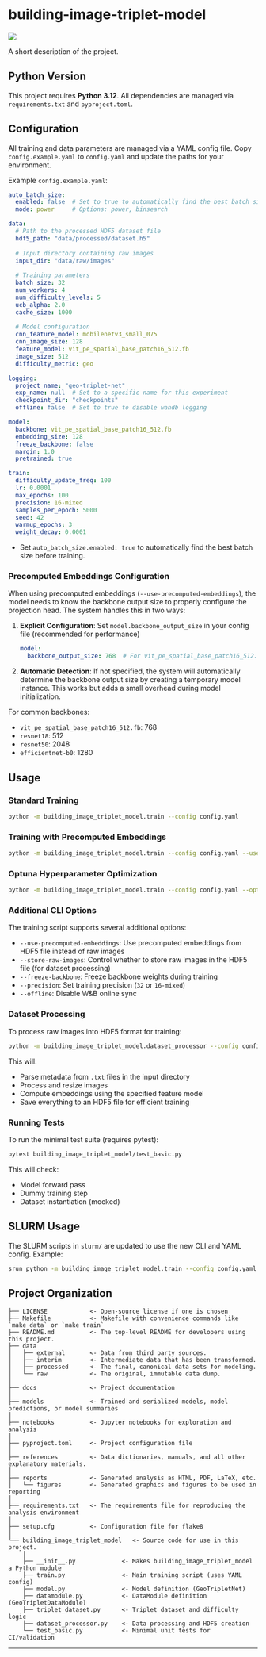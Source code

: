 # building-image-triplet-model

<a target="_blank" href="https://cookiecutter-data-science.drivendata.org/">
    <img src="https://img.shields.io/badge/CCDS-Project%20template-328F97?logo=cookiecutter" />
</a>

A short description of the project.

## Python Version

This project requires **Python 3.12**. All dependencies are managed via `requirements.txt` and `pyproject.toml`.

## Configuration

All training and data parameters are managed via a YAML config file. Copy `config.example.yaml` to `config.yaml` and update the paths for your environment.

Example `config.example.yaml`:

```yaml
auto_batch_size:
  enabled: false  # Set to true to automatically find the best batch size
  mode: power     # Options: power, binsearch

data:
  # Path to the processed HDF5 dataset file
  hdf5_path: "data/processed/dataset.h5"
  
  # Input directory containing raw images
  input_dir: "data/raw/images"
  
  # Training parameters
  batch_size: 32
  num_workers: 4
  num_difficulty_levels: 5
  ucb_alpha: 2.0
  cache_size: 1000
  
  # Model configuration
  cnn_feature_model: mobilenetv3_small_075
  cnn_image_size: 128
  feature_model: vit_pe_spatial_base_patch16_512.fb
  image_size: 512
  difficulty_metric: geo

logging:
  project_name: "geo-triplet-net"
  exp_name: null  # Set to a specific name for this experiment
  checkpoint_dir: "checkpoints"
  offline: false  # Set to true to disable wandb logging

model:
  backbone: vit_pe_spatial_base_patch16_512.fb
  embedding_size: 128
  freeze_backbone: false
  margin: 1.0
  pretrained: true

train:
  difficulty_update_freq: 100
  lr: 0.0001
  max_epochs: 100
  precision: 16-mixed
  samples_per_epoch: 5000
  seed: 42
  warmup_epochs: 3
  weight_decay: 0.0001
```

- Set `auto_batch_size.enabled: true` to automatically find the best batch size before training.

### Precomputed Embeddings Configuration

When using precomputed embeddings (`--use-precomputed-embeddings`), the model needs to know the backbone output size to properly configure the projection head. The system handles this in two ways:

1. **Explicit Configuration**: Set `model.backbone_output_size` in your config file (recommended for performance)
   ```yaml
   model:
     backbone_output_size: 768  # For vit_pe_spatial_base_patch16_512.fb
   ```

2. **Automatic Detection**: If not specified, the system will automatically determine the backbone output size by creating a temporary model instance. This works but adds a small overhead during model initialization.

For common backbones:
- `vit_pe_spatial_base_patch16_512.fb`: 768
- `resnet18`: 512
- `resnet50`: 2048
- `efficientnet-b0`: 1280

## Usage

### Standard Training

```bash
python -m building_image_triplet_model.train --config config.yaml
```

### Training with Precomputed Embeddings

```bash
python -m building_image_triplet_model.train --config config.yaml --use-precomputed-embeddings
```

### Optuna Hyperparameter Optimization

```bash
python -m building_image_triplet_model.train --config config.yaml --optuna --storage sqlite:///optuna_study.db --study-name my_study
```

### Additional CLI Options

The training script supports several additional options:

- `--use-precomputed-embeddings`: Use precomputed embeddings from HDF5 file instead of raw images
- `--store-raw-images`: Control whether to store raw images in the HDF5 file (for dataset processing)
- `--freeze-backbone`: Freeze backbone weights during training
- `--precision`: Set training precision (`32` or `16-mixed`)
- `--offline`: Disable W&B online sync

### Dataset Processing

To process raw images into HDF5 format for training:

```bash
python -m building_image_triplet_model.dataset_processor --config config.yaml
```

This will:
- Parse metadata from `.txt` files in the input directory
- Process and resize images
- Compute embeddings using the specified feature model
- Save everything to an HDF5 file for efficient training

### Running Tests

To run the minimal test suite (requires pytest):

```bash
pytest building_image_triplet_model/test_basic.py
```

This will check:
- Model forward pass
- Dummy training step
- Dataset instantiation (mocked)

## SLURM Usage

The SLURM scripts in `slurm/` are updated to use the new CLI and YAML config. Example:

```bash
srun python -m building_image_triplet_model.train --config config.yaml --optuna --storage sqlite:///optuna_study.db --study-name my_study
```

## Project Organization

```
├── LICENSE            <- Open-source license if one is chosen
├── Makefile           <- Makefile with convenience commands like `make data` or `make train`
├── README.md          <- The top-level README for developers using this project.
├── data
│   ├── external       <- Data from third party sources.
│   ├── interim        <- Intermediate data that has been transformed.
│   ├── processed      <- The final, canonical data sets for modeling.
│   └── raw            <- The original, immutable data dump.
│
├── docs               <- Project documentation
│
├── models             <- Trained and serialized models, model predictions, or model summaries
│
├── notebooks          <- Jupyter notebooks for exploration and analysis
│
├── pyproject.toml     <- Project configuration file
│
├── references         <- Data dictionaries, manuals, and all other explanatory materials.
│
├── reports            <- Generated analysis as HTML, PDF, LaTeX, etc.
│   └── figures        <- Generated graphics and figures to be used in reporting
│
├── requirements.txt   <- The requirements file for reproducing the analysis environment
│
├── setup.cfg          <- Configuration file for flake8
│
└── building_image_triplet_model   <- Source code for use in this project.
    │
    ├── __init__.py             <- Makes building_image_triplet_model a Python module
    ├── train.py                <- Main training script (uses YAML config)
    ├── model.py                <- Model definition (GeoTripletNet)
    ├── datamodule.py           <- DataModule definition (GeoTripletDataModule)
    ├── triplet_dataset.py      <- Triplet dataset and difficulty logic
    ├── dataset_processor.py    <- Data processing and HDF5 creation
    └── test_basic.py           <- Minimal unit tests for CI/validation
```

--------

